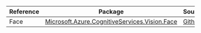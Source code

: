 | Reference | Package | Source |
|---|---|---|
|Face|[Microsoft.Azure.CognitiveServices.Vision.Face](https://www.nuget.org/packages/Microsoft.Azure.CognitiveServices.Vision.Face)|[Github](https://github.com/Azure/azure-sdk-for-net/blob/main/sdk/cognitiveservices/Vision.Face)|
